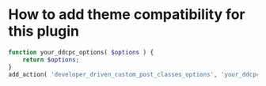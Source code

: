 # How to add theme compatibility for this plugin

```php
function your_ddcpc_options( $options ) {
	return $options;
}
add_action( 'developer_driven_custom_post_classes_options', 'your_ddcpc_options' );
```
